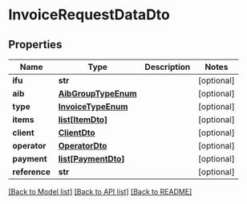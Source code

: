 # InvoiceRequestDataDto

## Properties
Name | Type | Description | Notes
------------ | ------------- | ------------- | -------------
**ifu** | **str** |  | [optional] 
**aib** | [**AibGroupTypeEnum**](AibGroupTypeEnum.md) |  | [optional] 
**type** | [**InvoiceTypeEnum**](InvoiceTypeEnum.md) |  | [optional] 
**items** | [**list[ItemDto]**](ItemDto.md) |  | [optional] 
**client** | [**ClientDto**](ClientDto.md) |  | [optional] 
**operator** | [**OperatorDto**](OperatorDto.md) |  | [optional] 
**payment** | [**list[PaymentDto]**](PaymentDto.md) |  | [optional] 
**reference** | **str** |  | [optional] 

[[Back to Model list]](../README.md#documentation-for-models) [[Back to API list]](../README.md#documentation-for-api-endpoints) [[Back to README]](../README.md)

